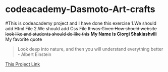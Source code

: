 ﻿# codeacademy-Dasmoto-Art-crafts
#This is codeacademy project and I have done this exercise
1.We should add Html File 
2.We should add Css File 
~~It was Given How should website look like and students should do like this~~
**My Name is Giorgi Shakiashvili**
My favorite quote 
>Look deep into nature, and then you will understand everything better - Albert Einstein

[This Project Link](https://shuknorris.github.io/codea/)
